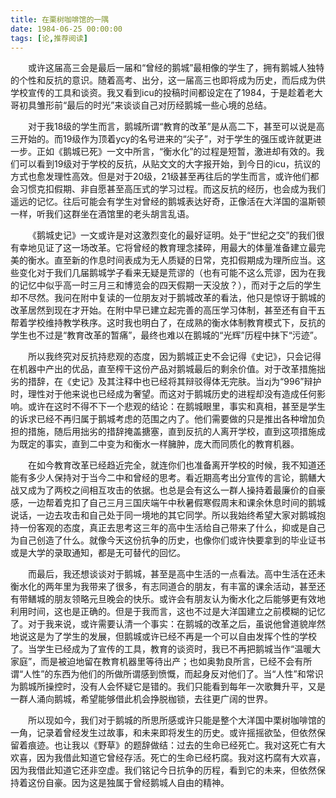 ```yaml
---
title: 在栗树咖啡馆的一隅
date: 1984-06-25 00:00:00
tags: [论,推荐阅读]
---
```


&ensp;&ensp;&ensp;&ensp;或许这届高三会是最后一届和“曾经的鹅城”最相像的学生了，拥有鹅城人独特的个性和反抗的意识。随着高考、出分，这一届高三也即将成为历史，而后成为供学校宣传的工具和谈资。我又看到icu的投稿时间都设定在了1984，于是趁着老大哥初具雏形前“最后的时光”来谈谈自己对历经鹅城一些心境的总结。<!--more-->

&ensp;&ensp;&ensp;&ensp;对于我18级的学生而言，鹅城所谓“教育的改革”是从高二下，甚至可以说是高三开始的。而19级作为顶着ycy的名号进来的“尖子”，对于学生的强压或许就更进一步。正如《鹅城已死》一文中所言，“衡水化”的过程是短暂，激进却有效的。我们可以看到19级对于学校的反抗，从贴文文的大字报开始，到今日的icu，抗议的方式也愈发理性高效。但是对于20级，21级甚至再往后的学生而言，或许他们都会习惯克扣假期、非自愿甚至高压式的学习过程。而这反抗的经历，也会成为我们遥远的记忆。往后可能会有学生对曾经的鹅城表达好奇，正像活在大洋国的温斯顿一样，听我们这群坐在酒馆里的老头胡言乱语。

&ensp;&ensp;&ensp;&ensp;《鹅城史记》一文或许是对这激烈变化的最好证明。处于“世纪之交”的我们很有幸地见证了这一场改革。它将曾经的教育理念揉碎，用最大的体量准备建立最完美的衡水。直至新的作息时间表成为无人质疑的日常，克扣假期成为理所应当。这些变化对于我们几届鹅城学子看来无疑是荒谬的（也有可能不这么荒谬，因为在我的记忆中似乎高一时三月三和博览会的四天假期一天没放？），而对于之后的学生却不尽然。我问在附中复读的一位朋友对于鹅城改革的看法，他只是惊讶于鹅城的改革居然到现在才开始。在附中早已建立起完善的高压学习体制，甚至还有自干五帮着学校维持教学秩序。这时我也明白了，在成熟的衡水体制教育模式下，反抗的学生也不过是“教育改革的暂痛”，最终也难以在鹅城的“光辉”历程中抹下“污迹”。

&ensp;&ensp;&ensp;&ensp;所以我终究对反抗持悲观的态度，因为鹅城正史不会记得《史记》，只会记得在机器中产出的优品，直至榨干这份产品对鹅城最后的剩余价值。对于改革措施拙劣的措辞，在《史记》及其注释中也已经将其辩驳得体无完肤。当zj为“996”辩护时，理性对于他来说也已经成为奢望。而这对于鹅城历史的进程却没有造成任何影响。或许在这时不得不下一个悲观的结论：在鹅城眼里，事实和真相，甚至是学生的诉求已经不再归属于鹅城考虑的范围之内了。他们需要做的只是推出各种增加负担的措施，随后用拙劣的措辞掩盖搪塞，直到反抗的人离开学校，直到这项措施成为既定的事实，直到二中变为和衡水一样臃肿，庞大而同质化的教育机器。

&ensp;&ensp;&ensp;&ensp;在如今教育改革已经趋近完全，就连你们也准备离开学校的时候，我不知道还能有多少人保持对于当今二中和曾经的思考。看近期高考出分宣传的言论，鹅鳝大战又成为了两校之间相互攻击的依据。也总是会有这么一群人操持着最廉价的自豪感，一边帮着克扣了自己三月三国庆端午中秋暑假寒假周末和课余休息时间的鹅城说话，一边去攻击和自己处于同一境地的其它同学。所以我始终希望大家对鹅城抱持一份客观的态度，真正去思考这三年的高中生活给自己带来了什么，抑或是自己为自己创造了什么。就像今天这份抗争的历史，也像你们或许快要拿到的毕业证书或是大学的录取通知，都是无可替代的回忆。

&ensp;&ensp;&ensp;&ensp;而最后，我还想谈谈对于鹅城，甚至是高中生活的一点看法。高中生活在还未衡水化的两年里为我带来了很多，有志同道合的朋友，有丰富的课余活动，甚至还有带鳝城的朋友领略元旦晚会的快乐。或许会有朋友认为衡水化之后能够更有效地利用时间，这也是正确的。但是于我而言，这也不过是大洋国建立之前模糊的记忆了。对于我来说，或许需要认清一个事实：在鹅城的改革之后，虽说他曾道貌岸然地说这是为了学生的发展，但鹅城或许已经不再是一个可以自由发挥个性的学校了。当学生已经成为了宣传的工具，教育的谈资时，我已不再把鹅城当作“温暖大家庭”，而是被迫地留在教育机器里等待出产；也如奥勃良所言，已经不会有所谓“人性”的东西为他们的所做所谓感到愤慨，而起身反对他们了。当“人性”和常识为鹅城所操控时，没有人会怀疑它是错的。我们只能看到每年一次歌舞升平，又是一群人涌向鹅城，希望能够借此机会挣脱枷锁，去往更广阔的世界。

&ensp;&ensp;&ensp;&ensp;所以现如今，我们对于鹅城的所思所感或许只能是整个大洋国中栗树咖啡馆的一角，记录着曾经发生过故事，和未来即将发生的历史。或许摇摇欲坠，但依然保留着痕迹。也让我以《野草》的题辞做结：过去的生命已经死亡。我对这死亡有大欢喜，因为我借此知道它曾经存活。死亡的生命已经朽腐。我对这朽腐有大欢喜，因为我借此知道它还非空虚。我们铭记今日抗争的历程，看到它的未来，但依然保持着这份自豪。因为这是独属于曾经鹅城人自由的精神。
